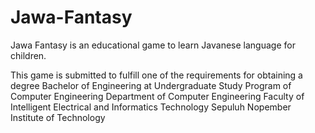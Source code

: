# Jawa-Fantasy
Jawa Fantasy is an educational game to learn Javanese language for children.

This game is submitted to fulfill one of the requirements for obtaining a degree Bachelor of Engineering at 
  Undergraduate Study Program of Computer Engineering
  Department of Computer Engineering
  Faculty of Intelligent Electrical and Informatics Technology
  Sepuluh Nopember Institute of Technology
